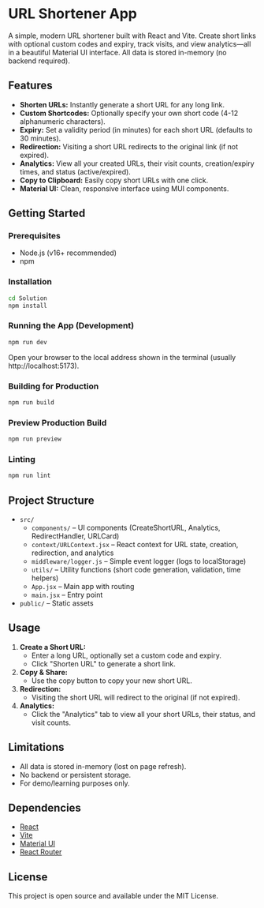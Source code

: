 # URL Shortener App

A simple, modern URL shortener built with React and Vite. Create short links with optional custom codes and expiry, track visits, and view analytics—all in a beautiful Material UI interface. All data is stored in-memory (no backend required).

## Features

- **Shorten URLs:** Instantly generate a short URL for any long link.
- **Custom Shortcodes:** Optionally specify your own short code (4-12 alphanumeric characters).
- **Expiry:** Set a validity period (in minutes) for each short URL (defaults to 30 minutes).
- **Redirection:** Visiting a short URL redirects to the original link (if not expired).
- **Analytics:** View all your created URLs, their visit counts, creation/expiry times, and status (active/expired).
- **Copy to Clipboard:** Easily copy short URLs with one click.
- **Material UI:** Clean, responsive interface using MUI components.

## Getting Started

### Prerequisites
- Node.js (v16+ recommended)
- npm

### Installation

```bash
cd Solution
npm install
```

### Running the App (Development)

```bash
npm run dev
```

Open your browser to the local address shown in the terminal (usually http://localhost:5173).

### Building for Production

```bash
npm run build
```

### Preview Production Build

```bash
npm run preview
```

### Linting

```bash
npm run lint
```

## Project Structure

- `src/`
  - `components/` – UI components (CreateShortURL, Analytics, RedirectHandler, URLCard)
  - `context/URLContext.jsx` – React context for URL state, creation, redirection, and analytics
  - `middleware/logger.js` – Simple event logger (logs to localStorage)
  - `utils/` – Utility functions (short code generation, validation, time helpers)
  - `App.jsx` – Main app with routing
  - `main.jsx` – Entry point
- `public/` – Static assets

## Usage

1. **Create a Short URL:**
   - Enter a long URL, optionally set a custom code and expiry.
   - Click "Shorten URL" to generate a short link.
2. **Copy & Share:**
   - Use the copy button to copy your new short URL.
3. **Redirection:**
   - Visiting the short URL will redirect to the original (if not expired).
4. **Analytics:**
   - Click the "Analytics" tab to view all your short URLs, their status, and visit counts.

## Limitations
- All data is stored in-memory (lost on page refresh).
- No backend or persistent storage.
- For demo/learning purposes only.

## Dependencies
- [React](https://react.dev/)
- [Vite](https://vitejs.dev/)
- [Material UI](https://mui.com/)
- [React Router](https://reactrouter.com/)

## License

This project is open source and available under the MIT License.
